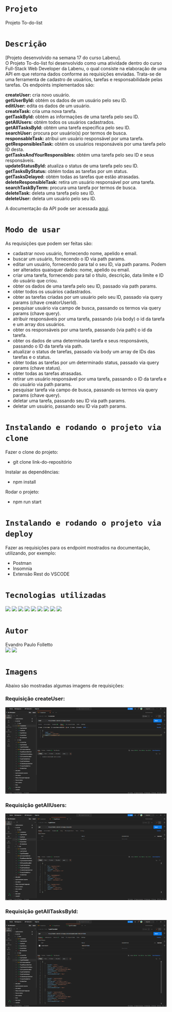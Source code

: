 # `Projeto`
Projeto To-do-list

# `Descrição`
[Projeto desenvolvido na semana 17 do curso Labenu]. </br>
O Projeto To-do-list foi desenvolvido como uma atividade dentro do curso Full-Stack Web Developer da Labenu, o qual consiste na elaboração de uma API em que retorna dados conforme as requisições enviadas. Trata-se de uma ferramenta de cadastro de usuários, tarefas e responsabilidade pelas tarefas. Os endpoints implementados são:

**createUser:** cria novo usuário. </br>
**getUserById:** obtém os dados de um usuário pelo seu ID. </br>
**editUser:** edita os dados de um usuário. </br>
**createTask:** cria uma nova tarefa. </br>
**getTaskById:** obtém as informações de uma tarefa pelo seu ID. </br>
**getAllUsers:** obtém todos os usuários cadastrados. </br>
**getAllTasksById:** obtém uma tarefa específica pelo seu ID. </br>
**searchUser:** procura por usuário(s) por termos de busca. </br>
**responsableTask:** atribui um usuário responsável por uma tarefa. </br>
**getResponsiblesTask:** obtém os usuários responsáveis por uma tarefa pelo ID desta. </br>
**getTasksAndYourResponsibles:** obtém uma tarefa pelo seu ID e seus responsáveis. </br>
**updateStatusById:** atualiza o status de uma tarefa pelo seu ID. </br>
**getTasksByStatus:** obtém todas as tarefas por um status. </br>
**getTasksDelayed:** obtém todas as tarefas que estão atrasadas. </br>
**deleteResponsibleTask:** retira um usuário responsável por uma tarefa. </br>
**searchTaskByTerm:** procura uma tarefa por termos de busca. </br>
**deleteTask:** deleta uma tarefa pelo seu ID. </br>
**deleteUser:** deleta um usuário pelo seu ID. </br>

A documentação da API pode ser acessada [aqui](https://documenter.getpostman.com/view/21552787/VUxKU9jT).

# `Modo de usar`
As requisições que podem ser feitas são:  
- cadastrar novo usuário, fornecendo nome, apelido e email.
- buscar um usuário, fornecendo o ID via path params.
- editar um usuário, fornecendo para tal o seu ID, via path params. Podem ser alterados quaisquer dados: nome, apelido ou email.
- criar uma tarefa, fornecendo para tal o título, descrição, data limite e ID do usuário que criou.
- obter os dados de uma tarefa pelo seu ID, passado via path params.
- obter todos os usuários cadastrados.
- obter as tarefas criadas por um usuário pelo seu ID, passado via query params (chave creatorUserId).
- pesquisar usuário via campo de busca, passando os termos via query params (chave query).
- atribuir responsáveis por uma tarefa, passando (via body) o id da tarefa e um array dos usuários.
- obter os responsáveis por uma tarefa, passando (via path) o id da tarefa.
- obter os dados de uma determinada tarefa e seus responsáveis, passando o ID da tarefa via path.
- atualizar o status de tarefas, passado via body um array de IDs das tarefas e o status.
- obter todas as tarefas por um determinado status, passado via query params (chave status).
- obter todas as tarefas atrasadas.
- retirar um usuário responsável por uma tarefa, passando o ID da tarefa e do usuário via path params.
- pesquisar tarefa via campo de busca, passando os termos via query params (chave query).
- deletar uma tarefa, passando seu ID via path params.
- deletar um usuário, passando seu ID via path params.

# `Instalando e rodando o projeto via clone`
Fazer o clone do projeto:
- git clone link-do-repositório

Instalar as dependências:
- npm install

Rodar o projeto:
- npm run start

# `Instalando e rodando o projeto via deploy`
Fazer as requisições para os endpoint mostrados na documentação, utilizando, por exemplo:
- Postman
- Insomnia
- Extensão Rest do VSCODE

# `Tecnologias utilizadas`
<div>
<img src="https://img.shields.io/badge/Visual_Studio_Code-0078D4?style=for-the-badge&logo=visual%20studio%20code&logoColor=white">
<img src="https://img.shields.io/badge/JavaScript-F7DF1E?style=for-the-badge&logo=javascript&logoColor=black">
<img src="https://img.shields.io/badge/TypeScript-007ACC?style=for-the-badge&logo=typescript&logoColor=white">
<img src="https://img.shields.io/badge/Node.js-43853D?style=for-the-badge&logo=node.js&logoColor=white">
<img src="https://img.shields.io/badge/MySQL-00000F?style=for-the-badge&logo=mysql&logoColor=white">
<img src="https://img.shields.io/badge/Express.js-404D59?style=for-the-badge">
<img src="https://img.shields.io/badge/GIT-E44C30?style=for-the-badge&logo=git&logoColor=white">
<img src="https://img.shields.io/badge/GitHub-100000?style=for-the-badge&logo=github&logoColor=white">
<img src="https://img.shields.io/badge/Markdown-000000?style=for-the-badge&logo=markdown&logoColor=white">
</div>

# `Autor`
Evandro Paulo Folletto  </br>
<a href="https://www.linkedin.com/in/evandrofolletto/"><img src="https://img.shields.io/badge/LinkedIn-0077B5?style=for-the-badge&logo=linkedin&logoColor=white"></a> <a href="https://github.com/epfolletto"><img src="https://img.shields.io/badge/GitHub-100000?style=for-the-badge&logo=github&logoColor=white"></a>

# `Imagens`
Abaixo são mostradas algumas imagens de requisições:

### Requisição createUser:
<img src="./src/imagens/img_1.png"/>

### Requisição getAllUsers:
<img src="./src/imagens/img_2.png"/>

### Requisição getAllTasksById:
<img src="./src/imagens/img_3.png"/>
